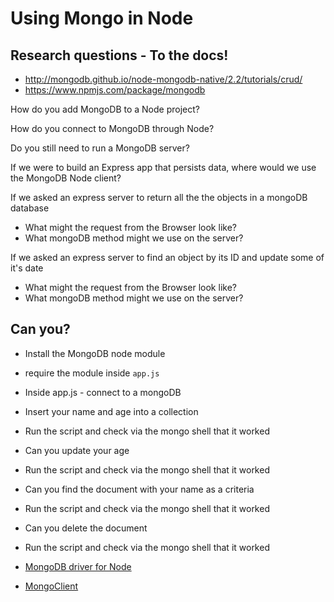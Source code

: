 # Using Mongo in Node

## Research questions - To the docs!

- http://mongodb.github.io/node-mongodb-native/2.2/tutorials/crud/
- https://www.npmjs.com/package/mongodb

How do you add MongoDB to a Node project?

How do you connect to MongoDB through Node?

Do you still need to run a MongoDB server?

If we were to build an Express app that persists data, where would
we use the MongoDB Node client?

If we asked an express server to return all the the objects in a mongoDB database
- What might the request from the Browser look like?
- What mongoDB method might we use on the server?

If we asked an express server to find an object by its ID and update some of it's date
- What might the request from the Browser look like?
- What mongoDB method might we use on the server?

## Can you?

- Install the MongoDB node module
- require the module inside `app.js`
- Inside app.js - connect to a mongoDB
- Insert your name and age into a collection
- Run the script and check via the mongo shell that it worked
- Can you update your age 
- Run the script and check via the mongo shell that it worked
- Can you find the document with your name as a criteria
- Run the script and check via the mongo shell that it worked
- Can you delete the document
- Run the script and check via the mongo shell that it worked

- [MongoDB driver for Node](https://www.npmjs.com/package/mongodb)
- [MongoClient](https://mongodb.github.io/node-mongodb-native/driver-articles/mongoclient.html)
